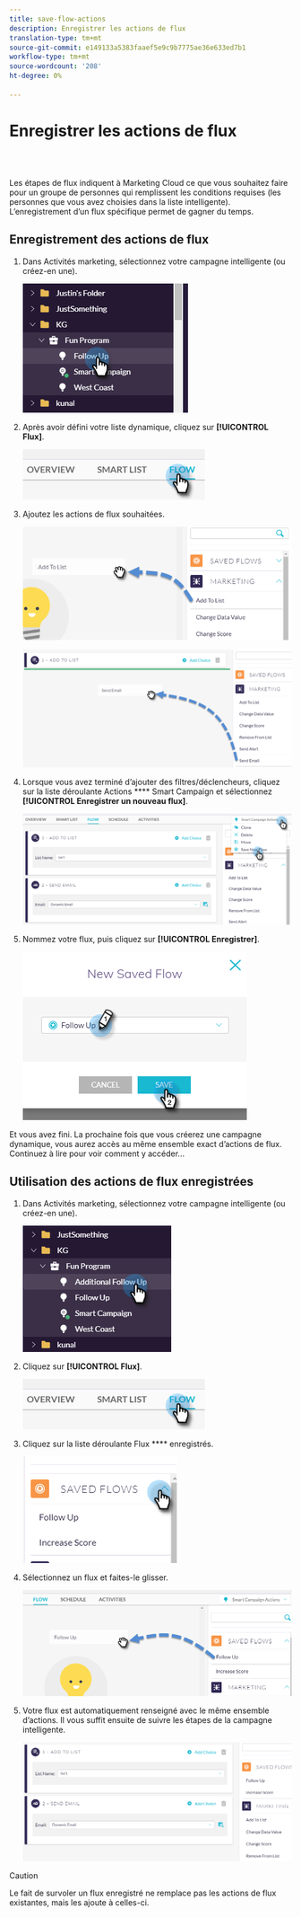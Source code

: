 ```yaml
---
title: save-flow-actions
description: Enregistrer les actions de flux
translation-type: tm+mt
source-git-commit: e149133a5383faaef5e9c9b7775ae36e633ed7b1
workflow-type: tm+mt
source-wordcount: '208'
ht-degree: 0%

---
```



# Enregistrer les actions de flux

<br> 

Les étapes de flux indiquent à Marketing Cloud ce que vous souhaitez faire pour un groupe de personnes qui remplissent les conditions requises (les personnes que vous avez choisies dans la liste intelligente). L’enregistrement d’un flux spécifique permet de gagner du temps.

## Enregistrement des actions de flux

1. Dans Activités marketing, sélectionnez votre campagne intelligente (ou créez-en une).

   ![Image un](/help/sky/assets/smart-lists-and-static-lists/save-flow-actions/save-flow-actions-1.png)

1. Après avoir défini votre liste dynamique, cliquez sur **[!UICONTROL Flux]**.

   ![Image 2](/help/sky/assets/smart-lists-and-static-lists/save-flow-actions/save-flow-actions-2.png)

1. Ajoutez les actions de flux souhaitées.

   ![Image trois](/help/sky/assets/smart-lists-and-static-lists/save-flow-actions/save-flow-actions-3.png)

   ![Image 4](/help/sky/assets/smart-lists-and-static-lists/save-flow-actions/save-flow-actions-4.png)

1. Lorsque vous avez terminé d’ajouter des filtres/déclencheurs, cliquez sur la liste déroulante Actions **** Smart Campaign et sélectionnez **[!UICONTROL Enregistrer un nouveau flux]**.

   ![Image 5](/help/sky/assets/smart-lists-and-static-lists/save-flow-actions/save-flow-actions-5.png)

1. Nommez votre flux, puis cliquez sur **[!UICONTROL Enregistrer]**.

   ![Image six](/help/sky/assets/smart-lists-and-static-lists/save-flow-actions/save-flow-actions-6.png)

Et vous avez fini. La prochaine fois que vous créerez une campagne dynamique, vous aurez accès au même ensemble exact d’actions de flux. Continuez à lire pour voir comment y accéder...

## Utilisation des actions de flux enregistrées

1. Dans Activités marketing, sélectionnez votre campagne intelligente (ou créez-en une).

   ![Image sept](/help/sky/assets/smart-lists-and-static-lists/save-flow-actions/save-flow-actions-7.png)

1. Cliquez sur **[!UICONTROL Flux]**.

   ![Image huit](/help/sky/assets/smart-lists-and-static-lists/save-flow-actions/save-flow-actions-8.png)

1. Cliquez sur la liste déroulante Flux **** enregistrés.

   ![Image neuf](/help/sky/assets/smart-lists-and-static-lists/save-flow-actions/save-flow-actions-9.png)

1. Sélectionnez un flux et faites-le glisser.

   ![Image dix](/help/sky/assets/smart-lists-and-static-lists/save-flow-actions/save-flow-actions-10.png)

1. Votre flux est automatiquement renseigné avec le même ensemble d’actions. Il vous suffit ensuite de suivre les étapes de la campagne intelligente.

   ![Image onze](/help/sky/assets/smart-lists-and-static-lists/save-flow-actions/save-flow-actions-11.png)

>[!CAUTION]
>
>Le fait de survoler un flux enregistré ne remplace pas les actions de flux existantes, mais les ajoute à celles-ci.
